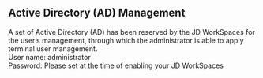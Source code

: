 ## Active Directory (AD) Management
A set of Active Directory (AD) has been reserved by the JD WorkSpaces for the user’s management, through which the administrator is able to apply terminal user management.<br>
User name: administrator<br>
Password: Please set at the time of enabling your JD WorkSpaces

